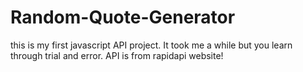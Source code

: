 # Random-Quote-Generator



this is my first javascript API project. It took me a while but you learn through trial and error.
API is from rapidapi website!
